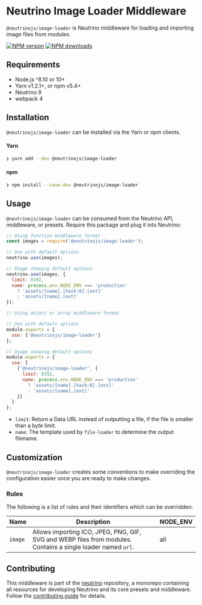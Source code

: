 # Neutrino Image Loader Middleware

`@neutrinojs/image-loader` is Neutrino middleware for loading and importing image files from modules.

[![NPM version][npm-image]][npm-url]
[![NPM downloads][npm-downloads]][npm-url]

## Requirements

- Node.js ^8.10 or 10+
- Yarn v1.2.1+, or npm v5.4+
- Neutrino 9
- webpack 4

## Installation

`@neutrinojs/image-loader` can be installed via the Yarn or npm clients.

#### Yarn

```bash
❯ yarn add --dev @neutrinojs/image-loader
```

#### npm

```bash
❯ npm install --save-dev @neutrinojs/image-loader
```

## Usage

`@neutrinojs/image-loader` can be consumed from the Neutrino API, middleware, or presets. Require this package
and plug it into Neutrino:

```js
// Using function middleware format
const images = require('@neutrinojs/image-loader');

// Use with default options
neutrino.use(images);

// Usage showing default options
neutrino.use(images, {
  limit: 8192,
  name: process.env.NODE_ENV === 'production'
    ? 'assets/[name].[hash:8].[ext]'
    : 'assets/[name].[ext]'
});
```

```js
// Using object or array middleware format

// Use with default options
module.exports = {
  use: ['@neutrinojs/image-loader']
};

// Usage showing default options
module.exports = {
  use: [
    ['@neutrinojs/image-loader', {
      limit: 8192,
      name: process.env.NODE_ENV === 'production'
        ? 'assets/[name].[hash:8].[ext]'
        : 'assets/[name].[ext]'
    }]
  ]
};
```

- `limit`: Return a Data URL instead of outputting a file, if the file is smaller than a byte limit.
- `name`: The template used by `file-loader` to determine the output filename.

## Customization

`@neutrinojs/image-loader` creates some conventions to make overriding the configuration easier once you are
ready to make changes.

### Rules

The following is a list of rules and their identifiers which can be overridden:

| Name | Description | NODE_ENV |
| --- | --- | --- |
| `image` | Allows importing ICO, JPEG, PNG, GIF, SVG and WEBP files from modules. Contains a single loader named `url`. | all |

## Contributing

This middleware is part of the [neutrino](https://github.com/neutrinojs/neutrino) repository, a monorepo
containing all resources for developing Neutrino and its core presets and middleware. Follow the
[contributing guide](https://neutrinojs.org/contributing/) for details.

[npm-image]: https://img.shields.io/npm/v/@neutrinojs/image-loader.svg
[npm-downloads]: https://img.shields.io/npm/dt/@neutrinojs/image-loader.svg
[npm-url]: https://www.npmjs.com/package/@neutrinojs/image-loader
